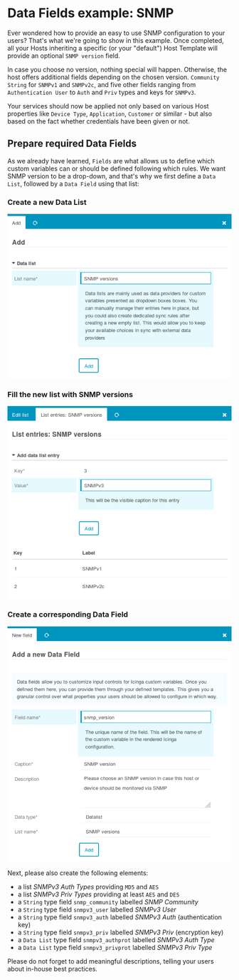 Data Fields example: SNMP
=========================

Ever wondered how to provide an easy to use SNMP configuration to your users?
That's what we're going to show in this example. Once completed, all your Hosts
inheriting a specific (or your "default") Host Template will provide an optional
`SNMP version` field.

In case you choose no version, nothing special will happen. Otherwise, the host
offers additional fields depending on the chosen version. `Community String` for
`SNMPv1` and `SNMPv2c`, and five other fields ranging from `Authentication User`
to `Auth` and `Priv` types and keys for `SNMPv3`.

Your services should now be applied not only based on various Host properties
like `Device Type`, `Application`, `Customer` or similar - but also based on
the fact whether credentials have been given or not.

Prepare required Data Fields
----------------------------

As we already have learned, `Fields` are what allows us to define which custom
variables can or should be defined following which rules. We want SNMP version
to be a drop-down, and that's why we first define a `Data List`, followed by
a `Data Field` using that list:

### Create a new Data List

![Create a new Data List](screenshot/director/16_fields_snmp/161_snmp_versions_create_list.png)

### Fill the new list with SNMP versions

![Fill the new list with SNMP versions](screenshot/director/16_fields_snmp/162_snmp_versions_fill_list.png)

### Create a corresponding Data Field

![Create a Data Field for SNMP Versions](screenshot/director/16_fields_snmp/163_snmp_version_create_field.png)

Next, please also create the following elements:

* a list *SNMPv3 Auth Types* providing `MD5` and `AES`
* a list *SNMPv3 Priv Types* providing at least `AES` and `DES`
* a `String` type field `snmp_community` labelled *SNMP Community*
* a `String` type field `snmpv3_user` labelled *SNMPv3 User*
* a `String` type field `snmpv3_auth` labelled *SNMPv3 Auth* (authentication key)
* a `String` type field `snmpv3_priv` labelled *SNMPv3 Priv* (encryption key)
* a `Data List` type field `snmpv3_authprot` labelled *SNMPv3 Auth Type*
* a `Data List` type field `snmpv3_privprot` labelled *SNMPv3 Priv Type*

Please do not forget to add meaningful descriptions, telling your users about
in-house best practices.

